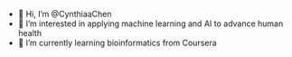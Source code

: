 - 👋 Hi, I’m @CynthiaaChen
- 👀 I’m interested in applying machine learning and AI to advance human health
- 🌱 I’m currently learning bioinformatics from Coursera

<!---
CynthiaaChen/CynthiaaChen is a ✨ special ✨ repository because its `README.md` (this file) appears on your GitHub profile.
You can click the Preview link to take a look at your changes.
--->
